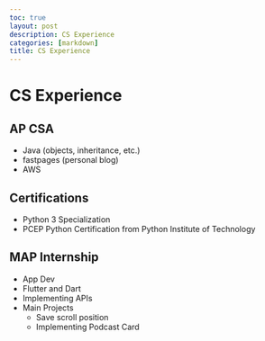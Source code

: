 ```yaml
---
toc: true
layout: post
description: CS Experience
categories: [markdown]
title: CS Experience
---
```

# CS Experience 

## AP CSA
- Java (objects, inheritance, etc.)
- fastpages (personal blog)
- AWS

## Certifications
- Python 3 Specialization 
- PCEP Python Certification from Python Institute of Technology 

## MAP Internship 
- App Dev 
- Flutter and Dart
- Implementing APIs
- Main Projects
    - Save scroll position 
    - Implementing Podcast Card
